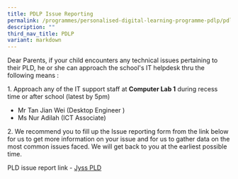 ```yaml
---
title: PDLP Issue Reporting
permalink: /programmes/personalised-digital-learning-programme-pdlp/pdlp-issue-reporting/
description: ""
third_nav_title: PDLP
variant: markdown
---
```

<p>Dear Parents, if your child encounters any technical issues pertaining to their PLD, he or she can approach the school's IT helpdesk thru the following means :</p>
<p>1. Approach any of the IT support staff at&nbsp;<strong>Computer Lab 1</strong>&nbsp;during recess time or after school (latest by 5pm)</p>
<ul>
<li>Mr Tan Jian Wei (Desktop Engineer )</li>
<li>Ms Nur Adilah (ICT Associate)</li>
</ul>
<p>2. We recommend you to fill up the Issue reporting form from the link below for us to get more information on your issue and for us to gather data on the most common issues faced. We will get back to you at the earliest possible time.</p>
<p>PLD issue report link&nbsp;-&nbsp;<a rel="noopener" href="https://go.gov.sg/jyss-pld">Jyss&nbsp;PLD</a></p>